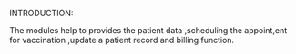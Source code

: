 INTRODUCTION:

The modules help to provides the patient data ,scheduling the appoint,ent for vaccination ,update a patient record and billing function.

